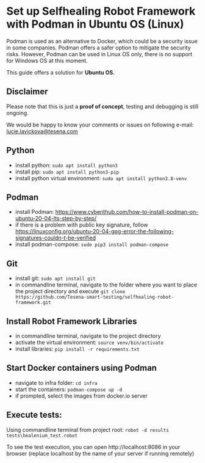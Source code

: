 # Set up Selfhealing Robot Framework with Podman in Ubuntu OS (Linux)
Podman is used as an alternative to Docker, which could be a security issue in some companies. Podman offers a safer option to mitigate the security risks. However, Podman can be used in Linux OS only, there is no support for Windows OS at this moment. 

This guide offers a solution for **Ubuntu OS.**

## Disclaimer
Please note that this is just a **proof of concept**, testing and debugging is still ongoing. 

We would be happy to know your comments or issues on following e-mail: lucie.lavickova@tesena.com

## Python
- install python: ```sudo apt install python3```
- install pip: ```sudo apt install python3-pip```
- install python virtual environment: ```sudo apt install python3.8-venv```
## Podman
- install Podman: https://www.cyberithub.com/how-to-install-podman-on-ubuntu-20-04-lts-step-by-step/
- if there is a problem with public key signature, follow https://linuxconfig.org/ubuntu-20-04-gpg-error-the-following-signatures-couldn-t-be-verified
- install podman-compose: ```sudo pip3 install podman-compose```
## Git
- install git: ```sudo apt install git```
- in commandline terminal, navigate to the folder where you want to place the project directory and execute ```git clone https://github.com/Tesena-smart-testing/selfhealing-robot-framework.git```
## Install Robot Framework Libraries
- in commandline terminal, navigate to the project directory
- activate the virtual environment: ```source venv/bin/activate```
- install libraries: ```pip install -r requirements.txt```
## Start Docker containers using Podman
- navigate to infra folder: ```cd infra```
- start the containers: ```podman-compose up -d```
- if prompted, select the images from docker.io server
## Execute tests:
Using commandline terminal from project root: ```robot -d results tests\healenium_test.robot```

To see the test execution, you can open http://localhost:8086 in your browser (replace localhost by the name of your server if running remotely)